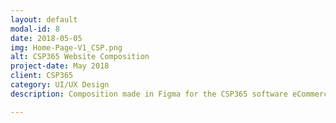 ```yaml
---
layout: default
modal-id: 8
date: 2018-05-05
img: Home-Page-V1_CSP.png
alt: CSP365 Website Composition
project-date: May 2018
client: CSP365
category: UI/UX Design
description: Composition made in Figma for the CSP365 software eCommerce store.

---
```

